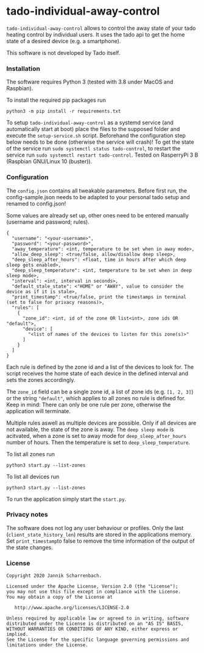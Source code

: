 # tado-individual-away-control

`tado-individual-away-control` allows to control the away state of your tado heating control by individual users.
It uses the tado api to get the home state of a desired device (e.g. a smartphone).

This software is not developed by Tado itself.

### Installation

The software requires Python 3 (tested with 3.8 under MacOS and Raspbian).

To install the required pip packages run

```pip packets
python3 -m pip install -r requirements.txt
```

To setup `tado-individual-away-control` as a systemd service (and automatically start at boot) place the files to the supposed folder and execute the `setup-service.sh` script. Beforehand the configuration step below needs to be done (otherwise the service will crash)!
To get the state of the service run `sudo systemctl status tado-control`, to restart the service run `sudo systemctl restart tado-control`.
Tested on RasperryPi 3 B (Raspbian GNU/Linux 10 (buster)).

### Configuration

The `config.json` contains all tweakable parameters. Before first run, the config-sample.json needs to be adapted to your personal tado setup and renamed to config.json!

Some values are already set up, other ones need to be entered manually (username and password; rules).

```
{
  "username": "<your-username>",
  "password": "<your-password>",
  "away_temperature": <int, temperature to be set when in away mode>,
  "allow_deep_sleep": <true/false, allow/disallow deep sleep>,
  "deep_sleep_after_hours": <float, time in hours after which deep sleep gets enabled>,
  "deep_sleep_temperature": <int, temperature to be set when in deep sleep mode>,
  "interval": <int, interval in seconds>,
  "default_stale_state": <"HOME" or "AWAY", value to consider the device as if it is stale>,
  "print_timestamp": <true/false, print the timestamps in terminal (set to false for privacy reasons)>,
  "rules": [
    {
      "zone_id": <int, id of the zone OR list<int>, zone ids OR "default">,
      "device": [
        "<list of names of the devices to listen for this zone(s)>"
      ]
    }
  ]
}
```

Each rule is defined by the zone id and a list of the devices to look for. The script receives the home state of each device in the defined interval and sets the zones accordingly.

The `zone_id` field can be a single zone id, a list of zone ids (e.g. `[1, 2, 3]`) or the string `"default"`, which applies to all zones no rule is defined for.
Keep in mind: There can only be one rule per zone, otherwise the application will terminate.

Multiple rules aswell as multiple devices are possible. Only if all devices are not available, the state of the zone is away.
The `deep sleep mode` is acitvated, when a zone is set to away mode for `deep_sleep_after_hours` number of hours. Then the temperature is set to `deep_sleep_temperature`.

To list all zones run
```
python3 start.py --list-zones
```

To list all devices run
```
python3 start.py --list-zones
```

To run the application simply start the `start.py`.

### Privacy notes

The software does not log any user behaviour or profiles. Only the last (`client_state_history_len`) results are stored in the applications memory.
Set `print_timestamp`to false to remove the time information of the output of the state changes.

### License

```
Copyright 2020 Jannik Scharrenbach.

Licensed under the Apache License, Version 2.0 (the "License");
you may not use this file except in compliance with the License.
You may obtain a copy of the License at

   http://www.apache.org/licenses/LICENSE-2.0

Unless required by applicable law or agreed to in writing, software
distributed under the License is distributed on an "AS IS" BASIS,
WITHOUT WARRANTIES OR CONDITIONS OF ANY KIND, either express or implied.
See the License for the specific language governing permissions and
limitations under the License.
```
